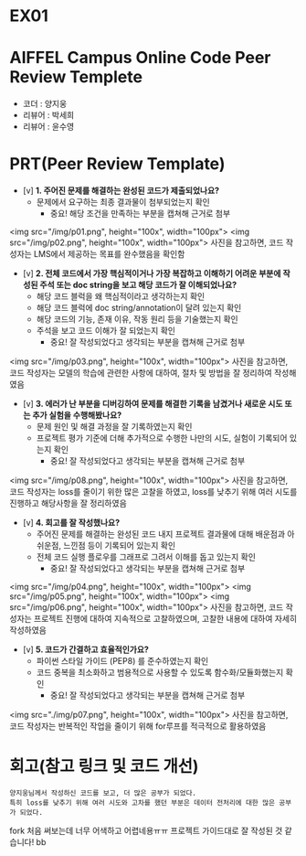# EX01

# AIFFEL Campus Online Code Peer Review Templete
- 코더 : 양지웅
- 리뷰어 : 박세희
- 리뷰어 : 윤수영

# PRT(Peer Review Template)
- [v]  **1. 주어진 문제를 해결하는 완성된 코드가 제출되었나요?**
    - 문제에서 요구하는 최종 결과물이 첨부되었는지 확인
        - 중요! 해당 조건을 만족하는 부분을 캡쳐해 근거로 첨부

<img src="/img/p01.png", height="100x", width="100px">
<img src="/img/p02.png", height="100x", width="100px">
사진을 참고하면, 코드 작성자는 LMS에서 제공하는 목표를 완수했음을 확인함
    
- [v]  **2. 전체 코드에서 가장 핵심적이거나 가장 복잡하고 이해하기 어려운 부분에 작성된 
주석 또는 doc string을 보고 해당 코드가 잘 이해되었나요?**
    - 해당 코드 블럭을 왜 핵심적이라고 생각하는지 확인
    - 해당 코드 블럭에 doc string/annotation이 달려 있는지 확인
    - 해당 코드의 기능, 존재 이유, 작동 원리 등을 기술했는지 확인
    - 주석을 보고 코드 이해가 잘 되었는지 확인
        - 중요! 잘 작성되었다고 생각되는 부분을 캡쳐해 근거로 첨부
        
<img src="/img/p03.png", height="100x", width="100px">
사진을 참고하면, 코드 작성자는 모델의 학습에 관련한 사항에 대하여, 절차 및 방법을 잘 정리하여 작성해였음

- [v]  **3. 에러가 난 부분을 디버깅하여 문제를 해결한 기록을 남겼거나
새로운 시도 또는 추가 실험을 수행해봤나요?**
    - 문제 원인 및 해결 과정을 잘 기록하였는지 확인
    - 프로젝트 평가 기준에 더해 추가적으로 수행한 나만의 시도, 
    실험이 기록되어 있는지 확인
        - 중요! 잘 작성되었다고 생각되는 부분을 캡쳐해 근거로 첨부

<img src="/img/p08.png", height="100x", width="100px">
사진을 참고하면, 코드 작성자는 loss를 줄이기 위한 많은 고찰을 하였고, loss를 낮추기 위해 여러 시도를 진행하고 해당사항을 잘 정리하였음
        
- [v]  **4. 회고를 잘 작성했나요?**
    - 주어진 문제를 해결하는 완성된 코드 내지 프로젝트 결과물에 대해
    배운점과 아쉬운점, 느낀점 등이 기록되어 있는지 확인
    - 전체 코드 실행 플로우를 그래프로 그려서 이해를 돕고 있는지 확인
        - 중요! 잘 작성되었다고 생각되는 부분을 캡쳐해 근거로 첨부

<img src="/img/p04.png", height="100x", width="100px">
<img src="/img/p05.png", height="100x", width="100px">
<img src="/img/p06.png", height="100x", width="100px">
사진을 참고하면, 코드 작성자는 프로젝트 진행에 대하여 지속적으로 고찰하였으며, 고찰한 내용에 대하여 자세히 작성하였음
        
- [v]  **5. 코드가 간결하고 효율적인가요?**
    - 파이썬 스타일 가이드 (PEP8) 를 준수하였는지 확인
    - 코드 중복을 최소화하고 범용적으로 사용할 수 있도록 함수화/모듈화했는지 확인
        - 중요! 잘 작성되었다고 생각되는 부분을 캡쳐해 근거로 첨부

<img src="./img/p07.png", height="100x", width="100px">
사진을 참고하면, 코드 작성자는 반복적인 작업을 줄이기 위해 for루프를 적극적으로 활용하였음

# 회고(참고 링크 및 코드 개선)
```
양지웅님께서 작성하신 코드를 보고, 더 많은 공부가 되었다.
특히 loss를 낮추기 위해 여러 시도와 고차를 했던 부분은 데이터 전처리에 대한 많은 공부가 되었다.
```
fork 처음 써보는데 너무 어색하고 어렵네용ㅠㅠ
프로젝트 가이드대로 잘 작성된 것 같습니다! bb  
